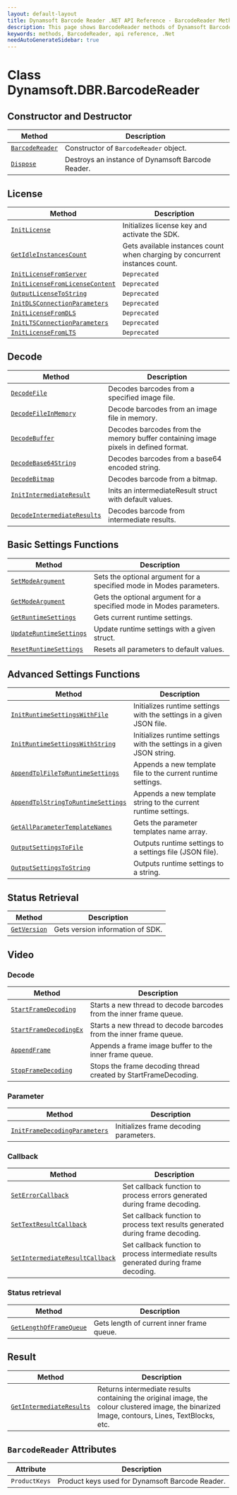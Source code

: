 ```yaml
---
layout: default-layout
title: Dynamsoft Barcode Reader .NET API Reference - BarcodeReader Methods
description: This page shows BarcodeReader methods of Dynamsoft Barcode Reader for .NET SDK.
keywords: methods, BarcodeReader, api reference, .Net
needAutoGenerateSidebar: true
---
```


# Class Dynamsoft.DBR.BarcodeReader

## Constructor and Destructor
   
  | Method               | Description |
  |----------------------|-------------|
  | [`BarcodeReader`](constructor-and-destructor.md#barcodereader) | Constructor of `BarcodeReader` object.|
  | [`Dispose`](constructor-and-destructor.md#dispose) | Destroys an instance of Dynamsoft Barcode Reader. |
   
 
## License
  
  | Method               | Description |
  |----------------------|-------------|
  | [`InitLicense`](license.md#initlicense) | Initializes license key and activate the SDK. |
  | [`GetIdleInstancesCount`](license.md#getidleinstancescount) | Gets available instances count when charging by concurrent instances count. |
  | [`InitLicenseFromServer`](license.md#initlicensefromserver) | `Deprecated` |
  | [`InitLicenseFromLicenseContent`](license.md#initlicensefromlicensecontent) | `Deprecated` |
  | [`OutputLicenseToString`](license.md#outputlicensetostring) | `Deprecated` |
  | [`InitDLSConnectionParameters`](license.md#initdlsconnectionparameters) | `Deprecated` |
  | [`InitLicenseFromDLS`](license.md#initlicensefromdls) | `Deprecated` |
  | [`InitLTSConnectionParameters`](license.md#initltsconnectionparameters) | `Deprecated` |
  | [`InitLicenseFromLTS`](license.md#initlicensefromlts) | `Deprecated` |
   
   
   
## Decode
   
  | Method               | Description |
  |----------------------|-------------|
  | [`DecodeFile`](decode.md#decodefile) | Decodes barcodes from a specified image file. |
  | [`DecodeFileInMemory`](decode.md#decodefileinmemory) | Decode barcodes from an image file in memory. |
  | [`DecodeBuffer`](decode.md#decodebuffer) | Decodes barcodes from the memory buffer containing image pixels in defined format. |
  | [`DecodeBase64String`](decode.md#decodebase64string) | Decodes barcodes from a base64 encoded string. |
  | [`DecodeBitmap`](decode.md#decodebitmap) | Decodes barcode from a bitmap. |
  | [`InitIntermediateResult`](decode.md#initintermediateresult) | Inits an intermediateResult struct with default values. |
  | [`DecodeIntermediateResults`](decode.md#decodeintermediateresults) | Decodes barcode from intermediate results. |
  
   

## Basic Settings Functions
   
  | Method               | Description |
  |----------------------|-------------|
  | [`SetModeArgument`](parameter-and-runtime-settings-basic.md#setmodeargument) | Sets the optional argument for a specified mode in Modes parameters. |
  | [`GetModeArgument`](parameter-and-runtime-settings-basic.md#getmodeargument) | Gets the optional argument for a specified mode in Modes parameters.  |
  | [`GetRuntimeSettings`](parameter-and-runtime-settings-basic.md#getruntimesettings) | Gets current runtime settings. |
  | [`UpdateRuntimeSettings`](parameter-and-runtime-settings-basic.md#updateruntimesettings) | Update runtime settings with a given struct. |
  | [`ResetRuntimeSettings`](parameter-and-runtime-settings-basic.md#resetruntimesettings) | Resets all parameters to default values. |

## Advanced Settings Functions
  
  | Method               | Description |
  |----------------------|-------------|
  | [`InitRuntimeSettingsWithFile`](parameter-and-runtime-settings-advanced.md#initruntimesettingswithfile)  | Initializes runtime settings with the settings in a given JSON file. |
  | [`InitRuntimeSettingsWithString`](parameter-and-runtime-settings-advanced.md#initruntimesettingswithstring) | Initializes runtime settings with the settings in a given JSON string. |
  | [`AppendTplFileToRuntimeSettings`](parameter-and-runtime-settings-advanced.md#appendtplfiletoruntimesettings) | Appends a new template file to the current runtime settings. |
  | [`AppendTplStringToRuntimeSettings`](parameter-and-runtime-settings-advanced.md#appendtplstringtoruntimesettings) | Appends a new template string to the current runtime settings. |
  | [`GetAllParameterTemplateNames`](parameter-and-runtime-settings-advanced.md#getallparametertemplatenames) | Gets the parameter templates name array. |
  | [`OutputSettingsToFile`](parameter-and-runtime-settings-advanced.md#outputsettingstofile) | Outputs runtime settings to a settings file (JSON file). |
  | [`OutputSettingsToString`](parameter-and-runtime-settings-advanced.md#outputsettingstostring) | Outputs runtime settings to a string. |
   
   
## Status Retrieval
   
  | Method               | Description |
  |----------------------|-------------|
  | [`GetVersion`](status-retrieval.md#getversion) | Gets version information of SDK. |
   
      
 

   
## Video

### Decode
    
   | Method               | Description |
   |----------------------|-------------|
   | [`StartFrameDecoding`](video.md#startframedecoding) | Starts a new thread to decode barcodes from the inner frame queue. |
   | [`StartFrameDecodingEx`](video.md#startframedecodingex) | Starts a new thread to decode barcodes from the inner frame queue. |
   | [`AppendFrame`](video.md#appendframe) | Appends a frame image buffer to the inner frame queue. |
   | [`StopFrameDecoding`](video.md#stopframedecoding) | Stops the frame decoding thread created by StartFrameDecoding. |

### Parameter
   
   | Method               | Description |
   |----------------------|-------------|
   | [`InitFrameDecodingParameters`](video.md#initframedecodingparameters) | Initializes frame decoding parameters. |


### Callback

   | Method               | Description |
   |----------------------|-------------|
   | [`SetErrorCallback`](video.md#seterrorcallback) | Set callback function to process errors generated during frame decoding. |
   | [`SetTextResultCallback`](video.md#settextresultcallback) | Set callback function to process text results generated during frame decoding. |
   | [`SetIntermediateResultCallback`](video.md#setintermediateresultcallback) | Set callback function to process intermediate results generated during frame decoding. |

### Status retrieval
   
   | Method               | Description |
   |----------------------|-------------|
   | [`GetLengthOfFrameQueue`](video.md#getlengthofframequeue) | Gets length of current inner frame queue. |
 
   
 


## Result

   | Method               | Description |
   |----------------------|-------------|
   | [`GetIntermediateResults`](result.md#getintermediateresults) | Returns intermediate results containing the original image, the colour clustered image, the binarized Image, contours, Lines, TextBlocks, etc.  |


 


## `BarcodeReader` Attributes
  
  | Attribute            | Description |
  |----------------------|-------------|
  | `ProductKeys`  | Product keys used for Dynamsoft Barcode Reader. |
  
   
 
